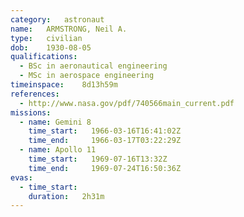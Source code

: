 ```yaml
---
category:	astronaut
name:	ARMSTRONG, Neil A.
type:	civilian
dob:	1930-08-05
qualifications:
  - BSc in aeronautical engineering
  - MSc in aerospace engineering
timeinspace:	8d13h59m
references:
  - http://www.nasa.gov/pdf/740566main_current.pdf
missions:
  - name: Gemini 8
    time_start:   1966-03-16T16:41:02Z
    time_end:     1966-03-17T03:22:29Z
  - name: Apollo 11
    time_start:   1969-07-16T13:32Z
    time_end:     1969-07-24T16:50:36Z
evas:
  - time_start: 
    duration:   2h31m
---
```

